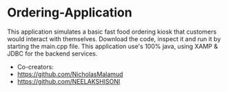 # Ordering-Application
This application simulates a basic fast food ordering kiosk that customers would interact with themselves. Download the code, inspect it and run it by starting the main.cpp file. 
This application use's 100% java, using XAMP & JDBC for the backend services.
- Co-creators:
- https://github.com/NicholasMalamud
- https://github.com/NEELAKSHISONI
